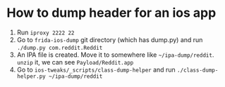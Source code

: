 # How to dump header for an ios app

1. Run `iproxy 2222 22`
2. Go to `frida-ios-dump` git directory (which has dump.py) and run `./dump.py com.reddit.Reddit`
3. An IPA file is created. Move it to somewhere like `~/ipa-dump/reddit`. `unzip` it, we can see `Payload/Reddit.app`
4. Go to `ios-tweaks/_scripts/class-dump-helper` and run `./class-dump-helper.py ~/ipa-dump/reddit`